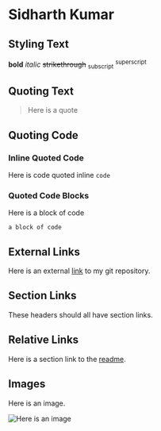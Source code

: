 # Sidharth Kumar

## Styling Text


**bold** *italic* ~~strikethrough~~ <sub>subscript</sub> <sup>superscript</sup>

## Quoting Text

> Here is a quote

## Quoting Code

### Inline Quoted Code

Here is code quoted inline `code`

### Quoted Code Blocks

Here is a block of code

```
a block of code 
```

## External Links
Here is an external [link](https://github.com/argonautica/CSE110Lab1) to my git repository. 

## Section Links

These headers should all have section links. 

## Relative Links

Here is a section link to the [readme](README.md). 

## Images

Here is an image. 

![Here is an image](https://library.ucsd.edu/news-events/wp-content/uploads/2020/08/Library-Blog-Post-Feature-1920x1080-50th-1.jpg)




